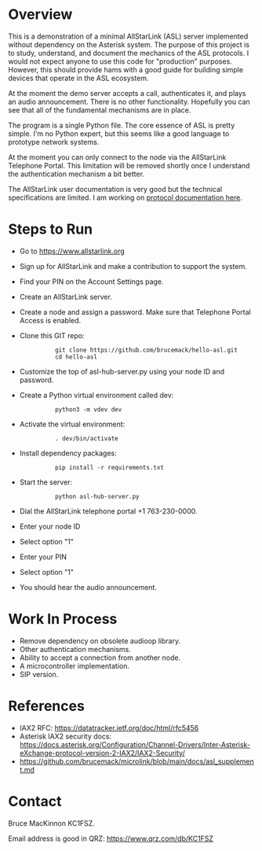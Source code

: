 Overview
========

This is a demonstration of a minimal AllStarLink (ASL) server implemented 
without dependency on the Asterisk system. The purpose of this project
is to study, understand, and document the mechanics of the ASL protocols.
I would not expect anyone to use this code for "production" purposes.
However, this should provide hams with a good guide for building simple devices that 
operate in the ASL ecosystem.

At the moment the demo server accepts a call, authenticates it, and plays an 
audio announcement. There is no other functionality. Hopefully you 
can see that all of the fundamental mechanisms are in place.

The program is a single Python file. The core essence of ASL is pretty simple.
I'm no Python expert, but this seems like a good language to prototype network
systems.

At the moment you can only connect to the node via the AllStarLink Telephone
Portal. This limitation will be removed shortly once I understand the 
authentication mechanism a bit better.

The AllStarLink user documentation is very good but the technical specifications
are limited. I am working on [protocol documentation here](https://github.com/brucemack/microlink/blob/main/docs/asl_supplement.md).

Steps to Run
============

* Go to https://www.allstarlink.org
* Sign up for AllStarLink and make a contribution to support the system.
* Find your PIN on the Account Settings page.
* Create an AllStarLink server.
* Create a node and assign a password. Make sure that Telephone Portal Access is enabled.
* Clone this GIT repo:

                git clone https://github.com/brucemack/hello-asl.git
                cd hello-asl

* Customize the top of asl-hub-server.py using your node ID and password.
* Create a Python virtual environment called dev: 

                python3 -m vdev dev

* Activate the virtual environment:

                . dev/bin/activate

* Install dependency packages:

                pip install -r requirements.txt

* Start the server:

                python asl-hub-server.py

* Dial the AllStarLink telephone portal +1 763-230-0000.
* Enter your node ID
* Select option "1"
* Enter your PIN 
* Select option "1"
* You should hear the audio announcement.

Work In Process
===============

* Remove dependency on obsolete audioop library.
* Other authentication mechanisms.
* Ability to accept a connection from another node.
* A microcontroller implementation.
* SIP version.

References
==========

* IAX2 RFC: https://datatracker.ietf.org/doc/html/rfc5456
* Asterisk IAX2 security docs: https://docs.asterisk.org/Configuration/Channel-Drivers/Inter-Asterisk-eXchange-protocol-version-2-IAX2/IAX2-Security/
* https://github.com/brucemack/microlink/blob/main/docs/asl_supplement.md

Contact
=======

Bruce MacKinnon KC1FSZ.  

Email address is good in QRZ: https://www.qrz.com/db/KC1FSZ
